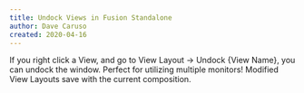 ```yaml
---
title: Undock Views in Fusion Standalone
author: Dave Caruso
created: 2020-04-16
---
```


If you right click a View, and go to View Layout -> Undock {View Name}, you can undock the window. Perfect for utilizing multiple monitors! Modified View Layouts save with the current composition.
